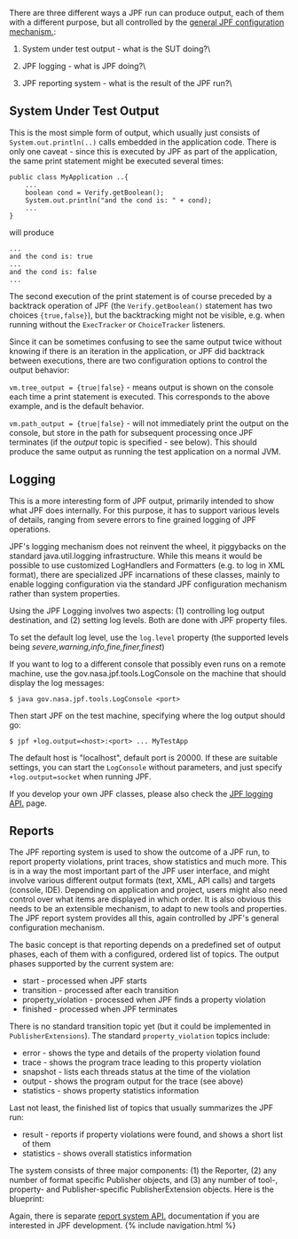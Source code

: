There are three different ways a JPF run can produce output, each of them with a different purpose, but all controlled by the [general JPF configuration mechanism.](Configuring-JPF):

  1. System under test output - what is the SUT doing?\

  2. JPF logging - what is JPF doing?\

  3. JPF reporting system - what is the result of the JPF run?\



## System Under Test Output ##

This is the most simple form of output, which usually just consists of `System.out.println(..)` calls embedded in the application code. There is only one caveat - since this is executed by JPF as part of the application, the same print statement might be executed several times:

~~~~~~~~ {.java}
public class MyApplication ..{
    ...
    boolean cond = Verify.getBoolean();
    System.out.println("and the cond is: " + cond);
    ...
}
~~~~~~~~

will produce

~~~~~~~~
...
and the cond is: true
...
and the cond is: false
...
~~~~~~~~

The second execution of the print statement is of course preceded by a backtrack operation of JPF (the `Verify.getBoolean()` statement has two choices `{true,false}`), but the backtracking might not be visible, e.g. when running without the `ExecTracker` or `ChoiceTracker` listeners.

Since it can be sometimes confusing to see the same output twice without knowing if there is an iteration in the application, or JPF did backtrack between executions, there are two configuration options to control the output behavior:

`vm.tree_output = {true|false}` - means output is shown on the console each time a print statement is executed. This corresponds to the above example, and is the default behavior.

`vm.path_output = {true|false}` - will not immediately print the output on the console, but store in the path for subsequent processing once JPF terminates (if the *output* topic is specified - see below). This should produce the same output as running the test application on a normal JVM.

## Logging ##

This is a more interesting form of JPF output, primarily intended to show what JPF does internally. For this purpose, it has to support various levels of details, ranging from severe errors to fine grained logging of JPF operations.

JPF's logging mechanism does not reinvent the wheel, it piggybacks on the standard java.util.logging infrastructure. While this means it would be possible to use customized LogHandlers and Formatters (e.g. to log in XML format), there are specialized JPF incarnations of these classes, mainly to enable logging configuration via the standard JPF configuration mechanism rather than system properties.

Using the JPF Logging involves two aspects: (1) controlling log output destination, and (2) setting log levels. Both are done with JPF property files.

To set the default log level, use the `log.level` property (the supported levels being *severe,warning,info,fine,finer,finest*)

If you want to log to a different console that possibly even runs on a remote machine, use the gov.nasa.jpf.tools.LogConsole on the machine that should display the log messages:

~~~~~~~~ {.bash}
$ java gov.nasa.jpf.tools.LogConsole <port>
~~~~~~~~

Then start JPF on the test machine, specifying where the log output should go:

~~~~~~~~ {.bash}
$ jpf +log.output=<host>:<port> ... MyTestApp
~~~~~~~~

The default host is "localhost", default port is 20000. If these are suitable settings, you can start the `LogConsole` without parameters, and just specify `+log.output=socket` when running JPF.


If you develop your own JPF classes, please also check the [JPF logging API.](Logging-system) page.

## Reports ##

The JPF reporting system is used to show the outcome of a JPF run, to report property violations, print traces, show statistics and much more. This is in a way the most important part of the JPF user interface, and might involve various different output formats (text, XML, API calls) and targets (console, IDE). Depending on application and project, users might also need control over what items are displayed in which order. It is also obvious this needs to be an extensible mechanism, to adapt to new tools and properties. The JPF report system provides all this, again controlled by JPF's general configuration mechanism.

The basic concept is that reporting depends on a predefined set of output phases, each of them with a configured, ordered list of topics. The output phases supported by the current system are:

  * start - processed when JPF starts
  * transition - processed after each transition
  * property_violation - processed when JPF finds a property violation
  * finished - processed when JPF terminates

There is no standard transition topic yet (but it could be implemented in `PublisherExtensions`). The standard `property_violation` topics include:

  * error - shows the type and details of the property violation found
  * trace - shows the program trace leading to this property violation
  * snapshot - lists each threads status at the time of the violation
  * output - shows the program output for the trace (see above)
  * statistics - shows property statistics information

Last not least, the finished list of topics that usually summarizes the JPF run:

  * result - reports if property violations were found, and shows a short list of them
  * statistics - shows overall statistics information

The system consists of three major components: (1) the Reporter, (2) any number of format specific Publisher objects, and (3) any number of tool-, property- and Publisher-specific PublisherExtension objects. Here is the blueprint:


Again, there is separate [report system API.](Reporting-System) documentation if you are interested in JPF development.
{% include navigation.html %}
